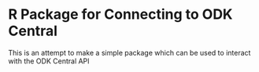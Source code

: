 # R Package for Connecting to ODK Central

This is an attempt to make a simple package which can be used to interact with the ODK Central API
